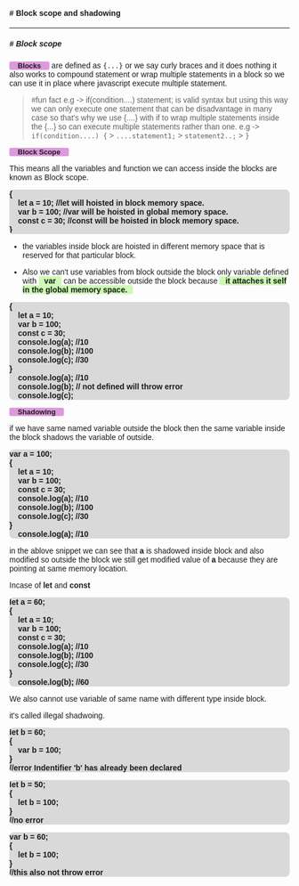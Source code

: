 <!-- styles -->

<style>
    * {
        font-family:sans-serif;
    }
    .highlight-normal {
        padding-inline:15px;
        background-color:#d9d;
        border-radius:3px;
        font-weight:700;
    }
    .highlight-em {
         padding-inline:10px;
        background-color:#cdfab6;
        border-radius:3px;
        font-weight:700;
    }
    .sub-heading {
        font-size:0.8rem
    }

    .code-example {
        font-weight:700;
         background-color:#d9d9d9; border-radius:8px;
    }
</style>

#### # Block scope and shadowing

---

##### # Block scope

<span class="highlight-normal sub-heading">Blocks</span> are defined as `{...}` or we say curly braces and it does nothing it also works to compound statement or wrap multiple statements in a block so we can use it in place where javascript execute multiple statement.

> #fun fact
> e.g -> if(condition....) statement; is valid syntax but using this way we can only execute one statement that can be disadvantage in many case so that's why we use {....} with if to wrap multiple statements inside the {...} so can execute multiple statements rather than one.
> e.g -> `if(condition....) {` > `....statement1;` > `statement2..;` > `}`

<span class="highlight-normal sub-heading">Block Scope</span>

This means all the variables and function we can access inside the blocks are known as Block scope.

<pre class="code-example">
{
    let a = 10; //let will hoisted in block memory space.
    var b = 100; //var will be hoisted in global memory space.
    const c = 30; //const will be hoisted in block memory space.
}
</pre>

- the variables inside block are hoisted in different memory space that is reserved for that particular block.

- Also we can't use variables from block outside the block only variable defined with <span class="highlight-em">var</span> can be accessible outside the block because <span class="highlight-em">it attaches it self in the global memory space.
  </span>

<pre class="code-example">
{
    let a = 10;
    var b = 100;
    const c = 30;
    console.log(a); //10
    console.log(b); //100
    console.log(c); //30
}
    console.log(a); //10
    console.log(b); // not defined will throw error
    console.log(c);
</pre>

<span class="highlight-normal sub-heading">Shadowing</span>

if we have same named variable outside the block then the same variable inside the block shadows the variable of outside.

<pre class="code-example">
var a = 100;
{
    let a = 10;
    var b = 100;
    const c = 30;
    console.log(a); //10
    console.log(b); //100
    console.log(c); //30
}
    console.log(a); //10
</pre>

in the ablove snippet we can see that <b>a</b> is shadowed inside block and also modified so outside the block we still get modified value of <b>a</b> because they are pointing at same memory location.

Incase of <b>let</b> and <b>const</b>

<pre class="code-example">
let a = 60;
{
    let a = 10;
    var b = 100;
    const c = 30;
    console.log(a); //10
    console.log(b); //100
    console.log(c); //30
}
    console.log(b); //60
</pre>

We also cannot use variable of same name with different type inside block.

it's called illegal shadwoing.

<pre class="code-example">
let b = 60;
{
    var b = 100;
}
//error Indentifier 'b' has already been declared
</pre>

<!-- second example -->

 <pre class="code-example">
let b = 50;
{
    let b = 100;
}
//no error
</pre>

<!-- third example -->

 <pre class="code-example">
var b = 60;
{
    let b = 100;
}
//this also not throw error
</pre>
